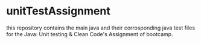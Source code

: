 # unitTestAssignment

this repository contains the main java and their corrosponding java test files
for the Java: Unit testing & Clean Code's Assignment of bootcamp.
